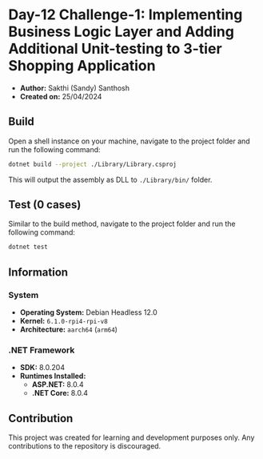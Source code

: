 # Day-12 Challenge-1: Implementing Business Logic Layer and Adding Additional Unit-testing to 3-tier Shopping Application

- **Author:** Sakthi (Sandy) Santhosh
- **Created on:** 25/04/2024

## Build

Open a shell instance on your machine, navigate to the project folder and run the following command:

```bash
dotnet build --project ./Library/Library.csproj
```

This will output the assembly as DLL to `./Library/bin/` folder.

## Test (0 cases)

Similar to the build method, navigate to the project folder and run the following command:

```bash
dotnet test
```

## Information

### System

- **Operating System:** Debian Headless 12.0
- **Kernel:** `6.1.0-rpi4-rpi-v8`
- **Architecture:** `aarch64` (`arm64`)

### .NET Framework

- **SDK:** 8.0.204
- **Runtimes Installed:**
    - **ASP.NET:** 8.0.4
    - **.NET Core:** 8.0.4

## Contribution

This project was created for learning and development purposes only. Any contributions to the repository is discouraged.
